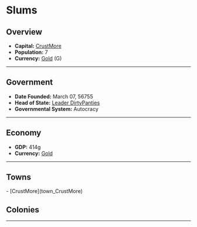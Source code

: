 <!--UNDEDITED FILE, remove this entire line if this file has been edited!-->
# <!--NAME-->Slums<!--NAME-->

## Overview

- **Capital:** <!--CAPITAL_LINK-->[CrustMore](CrustMore_town)<!--CAPITAL_LINK-->
- **Population:** <!--POPULATION-->7<!--POPULATION-->
- **Currency:** <!--CURRENCY_LINK-->[Gold](Gold_currency)<!--CURRENCY_LINK--> (<!--CURRENCY_ABV-->G<!--CURRENCY_ABV-->)

---

## Government

- **Date Founded:** <!--FOUNDED-->March 07, 56755<!--FOUNDED-->
- **Head of State:** <!--LEADER_TITLE_LINK-->[Leader DirtyPanties](DirtyPanties_user)<!--LEADER_TITLE_LINK-->
- **Governmental System:** <!--GOVERNMENT-->Autocracy<!--GOVERNMENT-->

---

## Economy

- **GDP:** <!--GDP-->414g<!--GDP-->
- **Currency:** <!--CURRENCY_LINK-->[Gold](Gold_currency)<!--CURRENCY_LINK-->

---

## Towns

<!--TOWNS-->- [CrustMore](town_CrustMore)<!--TOWNS-->

## Colonies

<!--COLONIES--><!--COLONIES-->

---